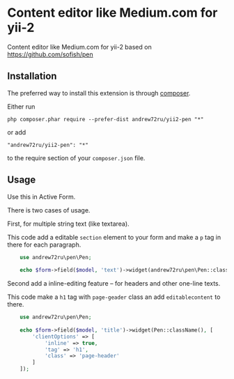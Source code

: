 Content editor like Medium.com for yii-2
========================================
Content editor like Medium.com for yii-2 based on https://github.com/sofish/pen

Installation
------------

The preferred way to install this extension is through [composer](http://getcomposer.org/download/).

Either run

```
php composer.phar require --prefer-dist andrew72ru/yii2-pen "*"
```

or add

```
"andrew72ru/yii2-pen": "*"
```

to the require section of your `composer.json` file.


Usage
-----

Use this in Active Form.

There is two cases of usage.

First, for multiple string text (like textarea).

This code add a editable `section` element to your form and make a `p` tag in there for each paragraph.

```php
    use andrew72ru\pen\Pen;
    
    echo $form->field($model, 'text')->widget(andrew72ru\pen\Pen::className());
```

Second add a inline-editing feature – for headers and other one-line texts.

This code make a `h1` tag with `page-geader` class an add `editablecontent` to there.

```php
    use andrew72ru\pen\Pen;
    
    echo $form->field($model, 'title')->widget(Pen::className(), [
        'clientOptions' => [
            'inline' => true,
            'tag' => 'h1',
            'class' => 'page-header'
        ]
    ]);
```

